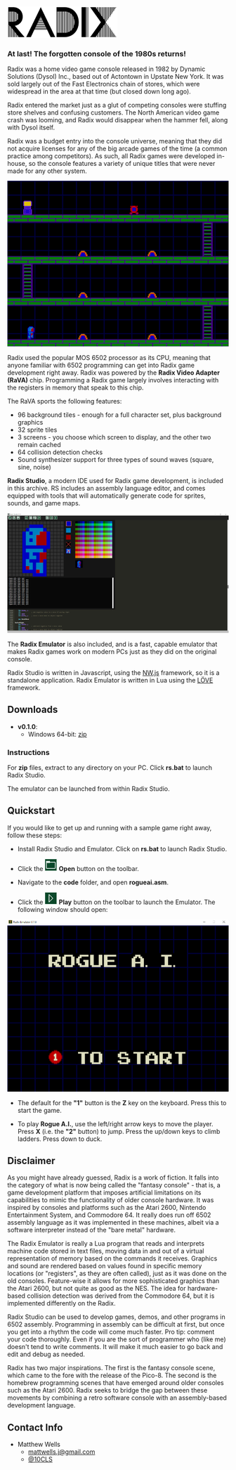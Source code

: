 ![Radix Logo](/radix.png)

### At last! The forgotten console of the 1980s returns!

Radix was a home video game console released in 1982 by Dynamic Solutions (Dysol) Inc., based out of Actontown in Upstate New York. It was sold largely out of the Fast Electronics chain of stores, which were widespread in the area at that time (but closed down long ago).

Radix entered the market just as a glut of competing consoles were stuffing store shelves and confusing customers. The North American video game crash was looming, and Radix would disappear when the hammer fell, along with Dysol itself.

Radix was a budget entry into the console universe, meaning that they did not acquire licenses for any of the big arcade games of the time (a common practice among competitors). As such, all Radix games were developed in-house, so the console features a variety of unique titles that were never made for any other system.

![Radix Screenshot](/screen2.png)

Radix used the popular MOS 6502 processor as its CPU, meaning that anyone familiar with 6502 programming can get into Radix game development right away. Radix was powered by the **Radix Video Adapter (RaVA)** chip. Programming a Radix game largely involves interacting with the registers in memory that speak to this chip.

The RaVA sports the following features:

* 96 background tiles - enough for a full character set, plus background graphics
* 32 sprite tiles
* 3 screens - you choose which screen to display, and the other two remain cached
* 64 collision detection checks
* Sound synthesizer support for three types of sound waves (square, sine, noise)

**Radix Studio**, a modern IDE used for Radix game development, is included in this archive. RS includes an assembly language editor, and comes equipped with tools that will automatically generate code for sprites, sounds, and game maps.

![Radix Studio Screenshot](/screen4.png)

The **Radix Emulator** is also included, and is a fast, capable emulator that makes Radix games work on modern PCs just as they did on the original console.

Radix Studio is written in Javascript, using the [NW.js](https://nwjs.io/) framework, so it is a standalone application. Radix Emulator is written in Lua using the [LÖVE](https://love2d.org/) framework.

## Downloads

* **v0.1.0**:
	* Windows 64-bit: [zip](http://semioticblocks.com/downloads/radix_studio.zip)

### Instructions
For **zip** files, extract to any directory on your PC. Click **rs.bat** to launch Radix Studio.

The emulator can be launched from within Radix Studio.

## Quickstart
If you would like to get up and running with a sample game right away, follow these steps:

* Install Radix Studio and Emulator. Click on **rs.bat** to launch Radix Studio.

* Click the ![Open Button](lib/openbutton_back.png) **Open** button on the toolbar.

* Navigate to the **code** folder, and open **rogueai.asm**.

* Click the ![Open Button](lib/playbutton_back.png) **Play** button on the toolbar to launch the Emulator. The following window should open:

![Radix Emulator Screenshot](/screen7.png)

* The default for the **"1"** button is the **Z** key on the keyboard. Press this to start the game.

* To play **Rogue A.I.**, use the left/right arrow keys to move the player. Press **X** (i.e. the **"2"** button) to jump. Press the up/down keys to climb ladders. Press down to duck.

## Disclaimer
As you might have already guessed, Radix is a work of fiction. It falls into the category of what is now being called the "fantasy console" - that is, a game development platform that imposes artificial limitations on its capabilities to mimic the functionality of older console hardware. It was inspired by consoles and platforms such as the Atari 2600, Nintendo Entertainment System, and Commodore 64. It really does run off 6502 assembly language as it was implemented in these machines, albeit via a software interpreter instead of the "bare metal" hardware.

The Radix Emulator is really a Lua program that reads and interprets machine code stored in text files, moving data in and out of a virtual representation of memory based on the commands it receives. Graphics and sound are rendered based on values found in specific memory locations (or "registers", as they are often called), just as it was done on the old consoles. Feature-wise it allows for more sophisticated graphics than the Atari 2600, but not quite as good as the NES. The idea for hardware-based collision detection was derived from the Commodore 64, but it is implemented differently on the Radix.

Radix Studio can be used to develop games, demos, and other programs in 6502 assembly. Programming in assembly can be difficult at first, but once you get into a rhythm the code will come much faster. Pro tip: comment your code thoroughly. Even if you are the sort of programmer who (like me) doesn't tend to write comments. It will make it much easier to go back and edit and debug as needed.

Radix has two major inspirations. The first is the fantasy console scene, which came to the fore with the release of the Pico-8. The second is the homebrew programming scenes that have emerged around older consoles such as the Atari 2600. Radix seeks to bridge the gap between these movements by combining a retro software console with an assembly-based development language.

## Contact Info
* Matthew Wells
	* mattwells.j@gmail.com
	* [@10CLS](https://twitter.com/10CLS)
